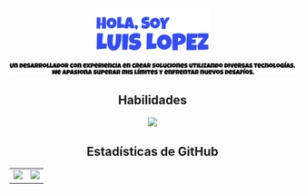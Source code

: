 <div align="center">
  <a>
    <img src="assets/hero.svg" alt="Hola, soy Luis Lopez" width="40%"/>
  </a>

  <br />
  
  <picture >
    <source media="(prefers-color-scheme: light)" srcset="https://github.com/LuisLopez-developer/LuisLopez-developer/blob/main/assets/descripcion.svg">
    <source media="(prefers-color-scheme: dark)" srcset="https://github.com/LuisLopez-developer/LuisLopez-developer/blob/main/assets/descripcion_black.svg">
    <img alt="Descripción de Luis Lopez" src="https://github.com/LuisLopez-developer/LuisLopez-developer/blob/main/assets/descripcion_black.svg">
  </picture>

</div>

<h2 align="center">Habilidades</h2>
<p align="center">
  <img src="https://icons-github.vercel.app/api/icons?i=kotlin,jc,cs,php,laravel,html,js,ts,tailwind,astro" height="42"/>
</p>

<h2 align="center">Estadísticas de GitHub</h2>
<table align="center">
  <tr>
    <td>
      <img src="https://cosmo-github-readme-stats.vercel.app/api?username=LuisLopez-developer&show_icons=true" />
    </td>
    <td>
      <img src="https://cosmo-github-readme-stats.vercel.app/api/top-langs/?username=LuisLopez-developer&show_icons=true&layout=compact&langs_count=8" />
    </td>
  </tr>
</table>
